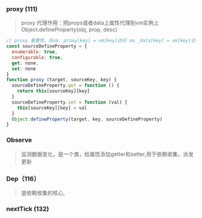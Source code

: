 ### proxy (111)
> proxy 代理作用：把props或者data上属性代理到vm实例上
Object.defineProperty(obj, prop, desc)
```js 
// proxy 重要性，将vm._proxy[key] = vm[key]访问 vm._data[key] = vm[key]访问
const sourceDefineProperty = {
  enumerable: true,
  configurable: true,
  get: none,
  set: none
}
function proxy (target, sourceKey, key) {
  sourceDefineProperty.get = function () {
    return this[sourceKey][key]
  }
  sourceDefineProperty.set = function (val) {
    this[sourceKey][key] = val
  }
  Object.defineProperty(target, key, sourceDefineProperty)
}
```

### Observe
>监测数据变化，是一个类，给属性添加getter和setter,用于依赖收集，派发更新


### Dep（116）
>是依赖收集的核心,

### nextTick (132)